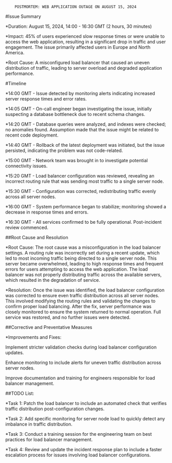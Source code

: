 	    POSTMORTEM: WEB APPLICATION OUTAGE ON AUGUST 15, 2024
#Issue Summary

*Duration: August 15, 2024, 14:00 - 16:30 GMT (2 hours, 30 minutes)

*Impact: 45% of users experienced slow response times or were unable to access the web application, resulting in a significant drop in traffic and user engagement. The issue primarily affected users in Europe and North America.

*Root Cause: A misconfigured load balancer that caused an uneven distribution of traffic, leading to server overload and degraded application performance.

#Timeline

*14:00 GMT - Issue detected by monitoring alerts indicating increased server response times and error rates.

*14:05 GMT - On-call engineer began investigating the issue, initially suspecting a database bottleneck due to recent schema changes.

*14:20 GMT - Database queries were analyzed, and indexes were checked; no anomalies found. Assumption made that the issue might be related to recent code deployment.

*14:40 GMT - Rollback of the latest deployment was initiated, but the issue persisted, indicating the problem was not code-related.

*15:00 GMT - Network team was brought in to investigate potential connectivity issues.

*15:20 GMT - Load balancer configuration was reviewed, revealing an incorrect routing rule that was sending most traffic to a single server node.

*15:30 GMT - Configuration was corrected, redistributing traffic evenly across all server nodes.

*16:00 GMT - System performance began to stabilize; monitoring showed a decrease in response times and errors.

*16:30 GMT - All services confirmed to be fully operational. Post-incident review commenced.

##Root Cause and Resolution

*Root Cause:
The root cause was a misconfiguration in the load balancer settings. A routing rule was incorrectly set during a recent update, which led to most incoming traffic being directed to a single server node.
This server became overwhelmed, leading to high response times and frequent errors for users attempting to access the web application.
The load balancer was not properly distributing traffic across the available servers, which resulted in the degradation of service.

*Resolution:
Once the issue was identified, the load balancer configuration was corrected to ensure even traffic distribution across all server nodes.
This involved modifying the routing rules and validating the changes to confirm proper load balancing.
After the fix, server performance was closely monitored to ensure the system returned to normal operation. Full service was restored,
and no further issues were detected.

##Corrective and Preventative Measures

*Improvements and Fixes:

Implement stricter validation checks during load balancer configuration updates.

Enhance monitoring to include alerts for uneven traffic distribution across server nodes.

Improve documentation and training for engineers responsible for load balancer management.


##TODO List:

*Task 1: Patch the load balancer to include an automated check that verifies traffic distribution post-configuration changes.

*Task 2: Add specific monitoring for server node load to quickly detect any imbalance in traffic distribution.

*Task 3: Conduct a training session for the engineering team on best practices for load balancer management.

*Task 4: Review and update the incident response plan to include a faster escalation process for issues involving load balancer configurations.

